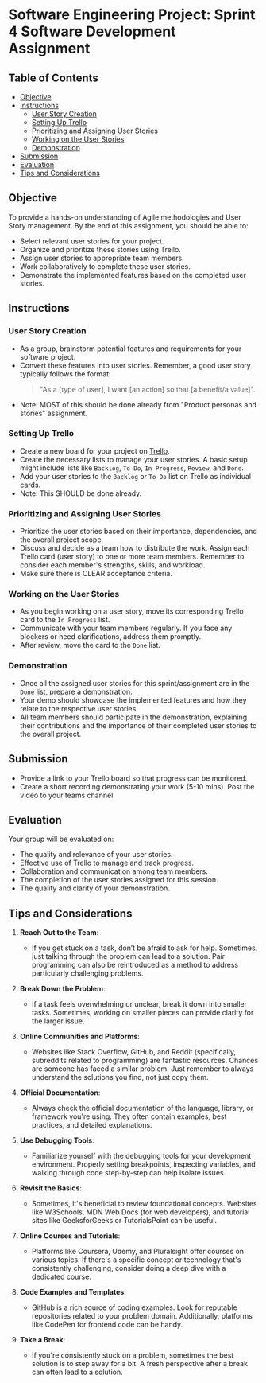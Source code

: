 # Software Engineering Project: Sprint 4 Software Development Assignment

## Table of Contents
- [Objective](#objective)
- [Instructions](#instructions)
  - [User Story Creation](#user-story-creation)
  - [Setting Up Trello](#setting-up-trello)
  - [Prioritizing and Assigning User Stories](#prioritizing-and-assigning-user-stories)
  - [Working on the User Stories](#working-on-the-user-stories)
  - [Demonstration](#demonstration)
- [Submission](#submission)
- [Evaluation](#evaluation)
- [Tips and Considerations](#tips-and-considerations)

## Objective
To provide a hands-on understanding of Agile methodologies and User Story management. By the end of this assignment, you should be able to:
- Select relevant user stories for your project.
- Organize and prioritize these stories using Trello.
- Assign user stories to appropriate team members.
- Work collaboratively to complete these user stories.
- Demonstrate the implemented features based on the completed user stories.

## Instructions

### User Story Creation
- As a group, brainstorm potential features and requirements for your software project.
- Convert these features into user stories. Remember, a good user story typically follows the format: 
  > "As a [type of user], I want [an action] so that [a benefit/a value]".
- Note: MOST of this should be done already from "Product personas and stories" assignment.

### Setting Up Trello
- Create a new board for your project on [Trello](https://trello.com/).
- Create the necessary lists to manage your user stories. A basic setup might include lists like `Backlog`, `To Do`, `In Progress`, `Review`, and `Done`.
- Add your user stories to the `Backlog` or `To Do` list on Trello as individual cards.
- Note: This SHOULD be done already.

### Prioritizing and Assigning User Stories
- Prioritize the user stories based on their importance, dependencies, and the overall project scope.
- Discuss and decide as a team how to distribute the work. Assign each Trello card (user story) to one or more team members. Remember to consider each member's strengths, skills, and workload.
- Make sure there is CLEAR acceptance criteria.

### Working on the User Stories
- As you begin working on a user story, move its corresponding Trello card to the `In Progress` list.
- Communicate with your team members regularly. If you face any blockers or need clarifications, address them promptly.
- After review, move the card to the `Done` list.

### Demonstration
- Once all the assigned user stories for this sprint/assignment are in the `Done` list, prepare a demonstration.
- Your demo should showcase the implemented features and how they relate to the respective user stories.
- All team members should participate in the demonstration, explaining their contributions and the importance of their completed user stories to the overall project.

## Submission
- Provide a link to your Trello board so that progress can be monitored.
- Create a short recording demonstrating your work (5-10 mins). Post the video to your teams channel

## Evaluation
Your group will be evaluated on:
- The quality and relevance of your user stories.
- Effective use of Trello to manage and track progress.
- Collaboration and communication among team members.
- The completion of the user stories assigned for this session.
- The quality and clarity of your demonstration.

## Tips and Considerations

1. **Reach Out to the Team**: 
   - If you get stuck on a task, don’t be afraid to ask for help. Sometimes, just talking through the problem can lead to a solution. Pair programming can also be reintroduced as a method to address particularly challenging problems.

2. **Break Down the Problem**: 
   - If a task feels overwhelming or unclear, break it down into smaller tasks. Sometimes, working on smaller pieces can provide clarity for the larger issue.

3. **Online Communities and Platforms**: 
   - Websites like Stack Overflow, GitHub, and Reddit (specifically, subreddits related to programming) are fantastic resources. Chances are someone has faced a similar problem. Just remember to always understand the solutions you find, not just copy them.

4. **Official Documentation**: 
   - Always check the official documentation of the language, library, or framework you're using. They often contain examples, best practices, and detailed explanations.

5. **Use Debugging Tools**: 
   - Familiarize yourself with the debugging tools for your development environment. Properly setting breakpoints, inspecting variables, and walking through code step-by-step can help isolate issues.

6. **Revisit the Basics**: 
   - Sometimes, it's beneficial to review foundational concepts. Websites like W3Schools, MDN Web Docs (for web developers), and tutorial sites like GeeksforGeeks or TutorialsPoint can be useful.

7. **Online Courses and Tutorials**: 
   - Platforms like Coursera, Udemy, and Pluralsight offer courses on various topics. If there's a specific concept or technology that's consistently challenging, consider doing a deep dive with a dedicated course.

8. **Code Examples and Templates**: 
   - GitHub is a rich source of coding examples. Look for reputable repositories related to your problem domain. Additionally, platforms like CodePen for frontend code can be handy.

9. **Take a Break**: 
   - If you're consistently stuck on a problem, sometimes the best solution is to step away for a bit. A fresh perspective after a break can often lead to a solution.

